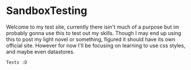 # SandboxTesting

Welcome to my test site, currently there isin't much of a purpose but im probably gonna use this to test out my skills.
Though I may end up using this to post my light novel or something, figured it should have its own official site. However for now I'll be focusing on learning to use css styles, and maybe even datastores.

```
Tests :D
```
